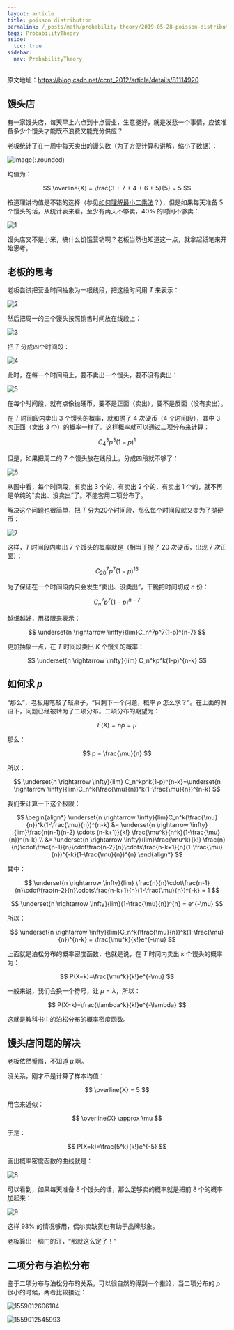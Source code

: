 ```yaml
---
layout: article
title: poisson distribution
permalink: /_posts/math/probability-theory/2019-05-28-poisson-distribution
tags: ProbabilityTheory
aside:
  toc: true
sidebar:
  nav: ProbabilityTheory
---
```


<!--more-->


原文地址：<https://blog.csdn.net/ccnt_2012/article/details/81114920>


## 馒头店

有一家馒头店，每天早上六点到十点营业，生意挺好，就是发愁一个事情，应该准备多少个馒头才能既不浪费又能充分供应？

老板统计了在一周中每天卖出的馒头数（为了方便计算和讲解，缩小了数据）：

![Image](./assets/1.svg "Image_rounded"){:.rounded}

均值为：

$$
\overline{X} = \frac{3 + 7 + 4 + 6 + 5}{5} = 5
$$

按道理讲均值是不错的选择（参见[如何理解最小二乘法](https://www.matongxue.com/madocs/818.html)？），但是如果每天准备 $5$ 个馒头的话，从统计表来看，至少有两天不够卖，$40\%$ 的时间不够卖：

![1](./assets/2.svg)

馒头店又不是小米，搞什么饥饿营销啊？老板当然也知道这一点，就拿起纸笔来开始思考。


## 老板的思考

老板尝试把营业时间抽象为一根线段，把这段时间用 $T$ 来表示：

![2](./assets/3.png)

然后把周一的三个馒头按照销售时间放在线段上：

![3](./assets/4.png)

把 $T$ 分成四个时间段：

![4](./assets/5.png)

此时，在每一个时间段上，要不卖出一个馒头，要不没有卖出：

![5](./assets/6.png)

在每个时间段，就有点像抛硬币，要不是正面（卖出），要不是反面（没有卖出）。

在 $T$ 时间段内卖出 $3$ 个馒头的概率，就和抛了 $4$ 次硬币（$4$ 个时间段），其中 $3$ 次正面（卖出 $3$ 个）的概率一样了。这样概率就可以通过二项分布来计算：

$$
C_4^3 p^3(1-p)^1
$$

但是，如果把周二的 $7$ 个馒头放在线段上，分成四段就不够了：

![6](./assets/7.png)

从图中看，每个时间段，有卖出 $3$ 个的，有卖出 $2$ 个的，有卖出 $1$ 个的，就不再是单纯的“卖出、没卖出”了。不能套用二项分布了。

解决这个问题也很简单，把 $T$ 分为20个时间段，那么每个时间段就又变为了抛硬币：

![7](./assets/8.png)

这样，$T$ 时间段内卖出 $7$ 个馒头的概率就是（相当于抛了 $20$ 次硬币，出现 $7$ 次正面）：

$$
C_{20}^7p^7(1-p)^{13}
$$

为了保证在一个时间段内只会发生“卖出、没卖出”，干脆把时间切成 $n$ 份：

$$
C_n^7p^7(1-p)^{n-7}
$$

越细越好，用极限来表示：

$$
\underset{n \rightarrow \infty}{lim}C_n^7p^7(1-p)^{n-7}
$$

更加抽象一点，在 $T$ 时间段卖出 $K$ 个馒头的概率：

$$
\underset{n \rightarrow \infty}{lim} C_n^kp^k(1-p)^{n-k}
$$

## 如何求 $p$

“那么”，老板用笔敲了敲桌子，“只剩下一个问题，概率 $p$ 怎么求？”。在上面的假设下，问题已经被转为了二项分布。二项分布的期望为：

$$
E(X) = np = \mu
$$

那么：

$$
p = \frac{\mu}{n}
$$

所以：

$$
\underset{n \rightarrow \infty}{lim} C_n^kp^k(1-p)^{n-k}=\underset{n \rightarrow \infty}{lim}C_n^k(\frac{\mu}{n})^k(1-\frac{\mu}{n})^{n-k}
$$

我们来计算一下这个极限：

$$
\begin{align*}
\underset{n \rightarrow \infty}{lim}C_n^k(\frac{\mu}{n})^k(1-\frac{\mu}{n})^{n-k} &= \underset{n \rightarrow \infty}{lim}\frac{n(n-1)(n-2) \cdots (n-k+1)}{k!} \frac{\mu^k}{n^k}(1-\frac{\mu}{n})^{n-k} \\ 
 &= \underset{n \rightarrow \infty}{lim}\frac{\mu^k}{k!} \frac{n}{n}\cdot\frac{n-1}{n}\cdot\frac{n-2}{n}\cdots\frac{n-k+1}{n}(1-\frac{\mu}{n})^{-k}(1-\frac{\mu}{n})^{n} 
\end{align*}
$$

其中：

$$
\underset{n \rightarrow \infty}{lim} \frac{n}{n}\cdot\frac{n-1}{n}\cdot\frac{n-2}{n}\cdots\frac{n-k+1}{n}(1-\frac{\mu}{n})^{-k} = 1
$$

$$
\underset{n \rightarrow \infty}{lim}(1-\frac{\mu}{n})^{n} = e^{-\mu}
$$

所以：

$$
\underset{n \rightarrow \infty}{lim}C_n^k(\frac{\mu}{n})^k(1-\frac{\mu}{n})^{n-k} = \frac{\mu^k}{k!}e^{-\mu}
$$

上面就是泊松分布的概率密度函数，也就是说，在 $T$ 时间内卖出 $k$ 个馒头的概率为：

$$
P(X=k)=\frac{\mu^k}{k!}e^{-\mu}
$$

一般来说，我们会换一个符号，让 $\mu = \lambda$，所以：

$$
P(X=k)=\frac{\lambda^k}{k!}e^{-\lambda}
$$

这就是教科书中的泊松分布的概率密度函数。


## 馒头店问题的解决

老板依然蹙眉，不知道 $\mu$ 啊。

没关系，刚才不是计算了样本均值：

$$
\overline{X} =  5
$$

用它来近似：

$$
\overline{X} \approx \mu
$$

于是：

$$
P(X=k)=\frac{5^k}{k!}e^{-5}
$$

画出概率密度函数的曲线就是：

![8](./assets/9.png)

可以看到，如果每天准备 $8$ 个馒头的话，那么足够卖的概率就是把前 $8$ 个的概率加起来：

![9](./assets/10.png)

这样 $93 \%$ 的情况够用，偶尔卖缺货也有助于品牌形象。

老板算出一脑门的汗，“那就这么定了！”


## 二项分布与泊松分布

鉴于二项分布与泊松分布的关系，可以很自然的得到一个推论，当二项分布的 $p$ 很小的时候，两者比较接近：

![1559012606184](./assets/1559012606184.png)

![1559012545993](./assets/1559012545993.png)
